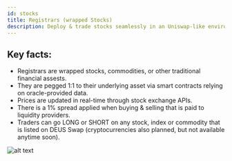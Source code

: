 ```yaml
---
id: stocks
title: Registrars (wrapped Stocks)
description: Deploy & trade stocks seamlessly in an Uniswap-like environment.
---
```


## Key facts:

- Registrars are wrapped stocks, commodities, or other traditional financial assests.
- They are pegged 1:1 to their underlying asset via smart contracts relying on oracle-provided data.
- Prices are updated in real-time through stock exchange APIs.
- There is a 1% spread applied when buying & selling that is paid to liquidity providers.
- Traders can go LONG or SHORT on any stock, index or commodity that is listed on DEUS Swap (cryptocurrencies also planned, but not available anytime soon).  

![alt text](https://i.ibb.co/v3bx1vm/wTSLA2.png "Logo Title Text 1")





